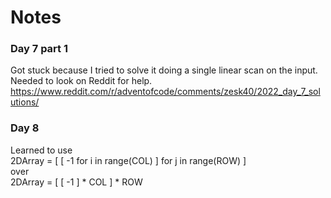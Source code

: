 # Notes

### Day 7 part 1
Got stuck because I tried to solve it doing a single linear scan on the input.  
Needed to look on Reddit for help.  
https://www.reddit.com/r/adventofcode/comments/zesk40/2022_day_7_solutions/

### Day 8
Learned to use  
2DArray = [ [ -1 for i in range(COL) ] for j in range(ROW) ]  
over  
2DArray = [ [ -1 ] * COL ] * ROW